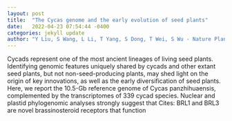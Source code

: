 ```yaml
---
layout: post
title:  "The Cycas genome and the early evolution of seed plants"
date:   2022-04-23 07:54:44 -0400
categories: jekyll update
author: "Y Liu, S Wang, L Li, T Yang, S Dong, T Wei, S Wu - Nature Plants, 2022"
---
```

Cycads represent one of the most ancient lineages of living seed plants. Identifying genomic features uniquely shared by cycads and other extant seed plants, but not non-seed-producing plants, may shed light on the origin of key innovations, as well as the early diversification of seed plants. Here, we report the 10.5-Gb reference genome of Cycas panzhihuaensis, complemented by the transcriptomes of 339 cycad species. Nuclear and plastid phylogenomic analyses strongly suggest that Cites: BRL1 and BRL3 are novel brassinosteroid receptors that function